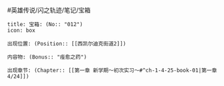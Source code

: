 #英雄传说/闪之轨迹/笔记/宝箱
```ad-quote
title: 宝箱: (No:: "012")
icon: box

出现位置: (Position:: [[西凯尔迪克街道2]])

内容物: (Bonus:: "痊愈之药")

出现章节: (Chapter:: [[第一章 新学期～初次实习～#^ch-1-4-25-book-01|第一章4/24]])

```
